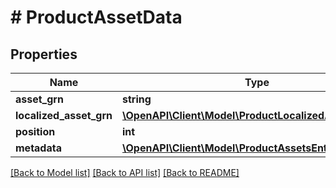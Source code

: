 # # ProductAssetData


## Properties 


Name | Type | Description | Notes
------------ | ------------- | ------------- | -------------
**asset_grn**| **string** |   | [optional]
**localized_asset_grn**| [**\OpenAPI\Client\Model\ProductLocalizedAsset**](ProductLocalizedAsset.md) |   | [optional]
**position**| **int** |   | [optional]
**metadata**| [**\OpenAPI\Client\Model\ProductAssetsEntryMetadata[]**](ProductAssetsEntryMetadata.md) |   | [optional]


[[Back to Model list]](../../README.md#models) [[Back to API list]](../../README.md#endpoints) [[Back to README]](../../README.md)


